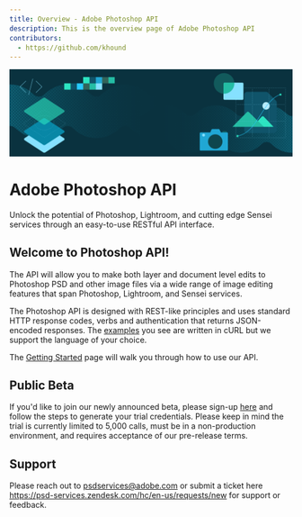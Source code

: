 ```yaml
---
title: Overview - Adobe Photoshop API
description: This is the overview page of Adobe Photoshop API
contributors:
  - https://github.com/khound
---
```


<Hero slots="image, heading, text" background="rgb(64, 34, 138)"/>

![Hero image](./hero.png)

# Adobe Photoshop API

Unlock the potential of Photoshop, Lightroom, and cutting edge Sensei services through an easy-to-use RESTful API interface.

## Welcome to Photoshop API!

The API will allow you to make both layer and document level edits to Photoshop PSD and other image files via a wide range of image editing features that span Photoshop, Lightroom, and Sensei services.

The Photoshop API is designed with REST-like principles and uses standard HTTP response codes, verbs and authentication that returns JSON-encoded responses. The [examples](../photoshop-api-docs/code-sample/) you see are written in cURL but we support the language of your choice.

The [Getting Started](../photoshop-api-docs/getting-started/) page will walk you through how to use our API.


## Public Beta

If you'd like to join our newly announced beta, please sign-up [here](https://www.adobe.com/go/photoshopapi_signup) and follow the steps to generate your trial credentials. Please keep in mind the trial is currently limited to 5,000 calls, must be in a non-production environment, and requires acceptance of our pre-release terms. 

## Support

Please reach out to psdservices@adobe.com or submit a ticket here https://psd-services.zendesk.com/hc/en-us/requests/new for support or feedback.
